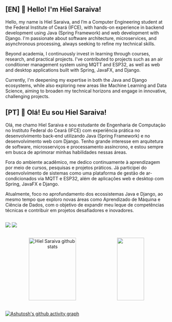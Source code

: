   ## [EN] 🎯 Hello! I'm Hiel Saraiva!
Hello, my name is Hiel Saraiva, and I’m a Computer Engineering student at the Federal Institute of Ceará (IFCE), with hands-on experience in backend development using Java (Spring Framework) and web development with Django. I'm passionate about software architecture, microservices, and asynchronous processing, always seeking to refine my technical skills.

Beyond academia, I continuously invest in learning through courses, research, and practical projects. I've contributed to projects such as an air conditioner management system using MQTT and ESP32, as well as web and desktop applications built with Spring, JavaFX, and Django.

Currently, I'm deepening my expertise in both the Java and Django ecosystems, while also exploring new areas like Machine Learning and Data Science, aiming to broaden my technical horizons and engage in innovative, challenging projects.
  
  ## [PT] 🎯 Olá! Eu sou Hiel Saraiva!
Olá, me chamo Hiel Saraiva e sou estudante de Engenharia de Computação no Instituto Federal do Ceará (IFCE) com experiência prática no desenvolvimento back-end utilizando Java (Spring Framework) e no desenvolvimento web com Django. Tenho grande interesse em arquitetura de software, microsserviços e processamento assíncrono, e estou sempre em busca de aprimorar minhas habilidades nessas áreas.

Fora do ambiente acadêmico, me dedico continuamente à aprendizagem por meio de cursos, pesquisas e projetos práticos. Já participei do desenvolvimento de sistemas como uma plataforma de gestão de ar-condicionados via MQTT e ESP32, além de aplicações web e desktop com Spring, JavaFX e Django.

Atualmente, foco no aprofundamento dos ecossistemas Java e Django, ao mesmo tempo que exploro novas áreas como Aprendizado de Máquina e Ciência de Dados, com o objetivo de expandir meu leque de competências técnicas e contribuir em projetos desafiadores e inovadores.

  ##

<div> 
  <a href = "mailto:hielsaraiva11.hs@gmail.com"><img src="https://img.shields.io/badge/-Gmail-%23333?style=for-the-badge&logo=gmail&logoColor=white" target="_blank"></a>
  <a href = "https://www.linkedin.com/in/hielsaraiva/" target="_blank"><img src="https://img.shields.io/badge/LinkedIn-0077B5?style=for-the-badge&logo=linkedin&logoColor=white" target="_blank"></a>
  
</div>

  ##

  
<div align="center">  
  <img width="54%" height="195px" src="https://github-readme-stats.vercel.app/api?username=HielSaraiva&show_icons=true&count_private=true&hide_border=false&title_color=00c476&icon_color=0a56fa&text_color=c9d1d9&bg_color=141624" alt="Hiel Saraiva github stats" /> 
  <img width="41%" height="195px" src="https://github-readme-stats.vercel.app/api/top-langs/?username=HielSaraiva&layout=compact&hide_border=false&title_color=00c476&text_color=FFFFFF&bg_color=141624" />
</div>

  ##
  
[![Ashutosh's github activity graph
](https://github-readme-activity-graph.vercel.app/graph?username=HielSaraiva&bg_color=0d1117&color=ffffff&line=0033FF&point=ffffff&area=true&hide_border=true)](https://github.com/ashutosh00710/github-readme-activity-graph) 

